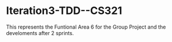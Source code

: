 # Iteration3-TDD--CS321
This represents the Funtional Area 6 for the Group Project and the develoments after 2 sprints.
